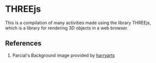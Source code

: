 # THREEjs

This is a compilation of many activities made using the library THREEjs, which is a library for rendering 3D objects in a web browser.

## References

1. Parcial's Background image provided by [harryarts](https://es.vecteezy.com/vectores-gratis/modelo)
